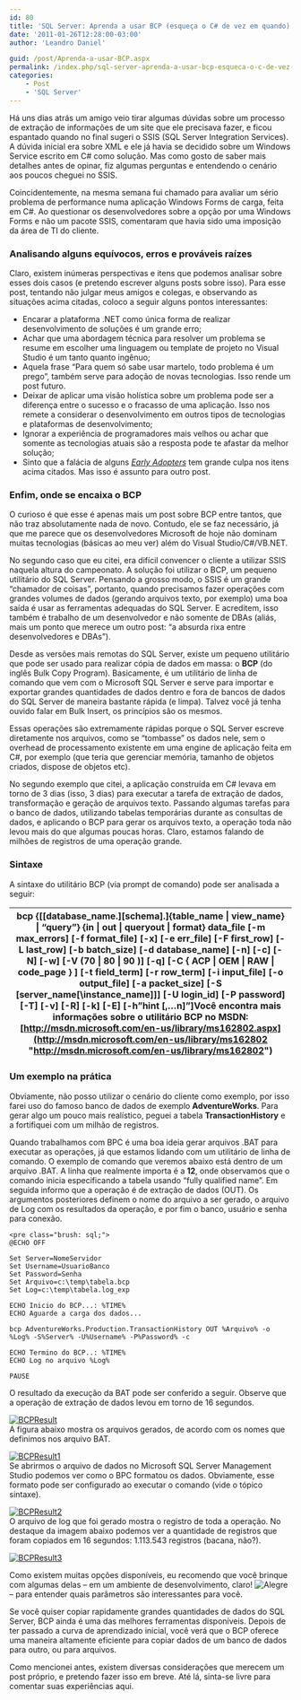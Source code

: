 ```yaml
---
id: 80
title: 'SQL Server: Aprenda a usar BCP (esqueça o C# de vez em quando)'
date: '2011-01-26T12:28:00-03:00'
author: 'Leandro Daniel'

guid: /post/Aprenda-a-usar-BCP.aspx
permalink: /index.php/sql-server-aprenda-a-usar-bcp-esqueca-o-c-de-vez-em-quando/
categories:
    - Post
    - 'SQL Server'
---
```


Há uns dias atrás um amigo veio tirar algumas dúvidas sobre um processo de extração de informações de um site que ele precisava fazer, e ficou espantado quando no final sugeri o SSIS (SQL Server Integration Services). A dúvida inicial era sobre XML e ele já havia se decidido sobre um Windows Service escrito em C# como solução. Mas como gosto de saber mais detalhes antes de opinar, fiz algumas perguntas e entendendo o cenário aos poucos cheguei no SSIS.

Coincidentemente, na mesma semana fui chamado para avaliar um sério problema de performance numa aplicação Windows Forms de carga, feita em C#. Ao questionar os desenvolvedores sobre a opção por uma Windows Forms e não um pacote SSIS, comentaram que havia sido uma imposição da área de TI do cliente.

### Analisando alguns equívocos, erros e prováveis raízes

Claro, existem inúmeras perspectivas e itens que podemos analisar sobre esses dois casos (e pretendo escrever alguns posts sobre isso). Para esse post, tentando não julgar meus amigos e colegas, e observando as situações acima citadas, coloco a seguir alguns pontos interessantes:

- Encarar a plataforma .NET como única forma de realizar desenvolvimento de soluções é um grande erro;
- Achar que uma abordagem técnica para resolver um problema se resume em escolher uma linguagem ou template de projeto no Visual Studio é um tanto quanto ingênuo;
- Aquela frase “Para quem só sabe usar martelo, todo problema é um prego”, também serve para adoção de novas tecnologias. Isso rende um post futuro.
- Deixar de aplicar uma visão holística sobre um problema pode ser a diferença entre o sucesso e o fracasso de uma aplicação. Isso nos remete a considerar o desenvolvimento em outros tipos de tecnologias e plataformas de desenvolvimento;
- Ignorar a experiência de programadores mais velhos ou achar que somente as tecnologias atuais são a resposta pode te afastar da melhor solução;
- Sinto que a falácia de alguns *[Early Adopters](http://www.leandrodaniel.com/post/Inovador-ou-early-adopter)* tem grande culpa nos itens acima citados. Mas isso é assunto para outro post.

### Enfim, onde se encaixa o BCP

O curioso é que esse é apenas mais um post sobre BCP entre tantos, que não traz absolutamente nada de novo. Contudo, ele se faz necessário, já que me parece que os desenvolvedores Microsoft de hoje não dominam muitas tecnologias (básicas ao meu ver) além do Visual Studio/C#/VB.NET.

No segundo caso que eu citei, era difícil convencer o cliente a utilizar SSIS naquela altura do campeonato. A solução foi utilizar o BCP, um pequeno utilitário do SQL Server. Pensando a grosso modo, o SSIS é um grande “chamador de coisas”, portanto, quando precisamos fazer operações com grandes volumes de dados (gerando arquivos texto, por exemplo) uma boa saída é usar as ferramentas adequadas do SQL Server. E acreditem, isso também é trabalho de um desenvolvedor e não somente de DBAs (aliás, mais um ponto que merece um outro post: “a absurda rixa entre desenvolvedores e DBAs”).

Desde as versões mais remotas do SQL Server, existe um pequeno utilitário que pode ser usado para realizar cópia de dados em massa: o **BCP** (do inglês Bulk Copy Program). Basicamente, é um utilitário de linha de comando que vem com o Microsoft SQL Server e serve para importar e exportar grandes quantidades de dados dentro e fora de bancos de dados do SQL Server de maneira bastante rápida (e limpa). Talvez você já tenha ouvido falar em Bulk Insert, os princípios são os mesmos.

Essas operações são extremamente rápidas porque o SQL Server escreve diretamente nos arquivos, como se “tombasse” os dados nele, sem o overhead de processamento existente em uma engine de aplicação feita em C#, por exemplo (que teria que gerenciar memória, tamanho de objetos criados, dispose de objetos etc).

No segundo exemplo que citei, a aplicação construída em C# levava em torno de 3 dias (isso, 3 dias) para executar a tarefa de extração de dados, transformação e geração de arquivos texto. Passando algumas tarefas para o banco de dados, utilizando tabelas temporárias durante as consultas de dados, e aplicando o BCP para gerar os arquivos texto, a operação toda não levou mais do que algumas poucas horas. Claro, estamos falando de milhões de registros de uma operação grande.

### Sintaxe

A sintaxe do utilitário BCP (via prompt de comando) pode ser analisada a seguir:

| bcp {\[\[database\_name.\]\[schema\].\]{table\_name \| view\_name} \| “query”}   {in \| out \| queryout \| format} data\_file   \[-m max\_errors\] \[-f format\_file\] \[-x\] \[-e err\_file\]   \[-F first\_row\] \[-L last\_row\] \[-b batch\_size\]   \[-d database\_name\] \[-n\] \[-c\] \[-N\] \[-w\] \[-V (70 \| 80 \| 90 )\]   \[-q\] \[-C { ACP \| OEM \| RAW \| code\_page } \] \[-t field\_term\]   \[-r row\_term\] \[-i input\_file\] \[-o output\_file\] \[-a packet\_size\]   \[-S \[server\_name\[\\instance\_name\]\]\] \[-U login\_id\] \[-P password\]   \[-T\] \[-v\] \[-R\] \[-k\] \[-E\] \[-h”hint \[,…n\]”\]Você encontra mais informações sobre o utilitário BCP no MSDN: [http://msdn.microsoft.com/en-us/library/ms162802.aspx](http://msdn.microsoft.com/en-us/library/ms162802 "http://msdn.microsoft.com/en-us/library/ms162802") |
|---|

### Um exemplo na prática

Obviamente, não posso utilizar o cenário do cliente como exemplo, por isso farei uso do famoso banco de dados de exemplo **AdventureWorks**. Para gerar algo um pouco mais realístico, peguei a tabela **TransactionHistory** e a fortifiquei com um milhão de registros.

Quando trabalhamos com BPC é uma boa ideia gerar arquivos .BAT para executar as operações, já que estamos lidando com um utilitário de linha de comando. O exemplo de comando que veremos abaixo está dentro de um arquivo .BAT. A linha que realmente importa é a **12**, onde observamos que o comando inicia especificando a tabela usando “fully qualified name”. Em seguida informo que a operação é de extração de dados (OUT). Os argumentos posteriores definem o nome do arquivo a ser gerado, o arquivo de Log com os resultados da operação, e por fim o banco, usuário e senha para conexão.

```
<pre class="brush: sql;">
@ECHO OFF

Set Server=NomeServidor
Set Username=UsuarioBanco
Set Password=Senha
Set Arquivo=c:\temp\tabela.bcp
Set Log=c:\temp\tabela.log_exp

ECHO Inicio do BCP...: %TIME%
ECHO Aguarde a carga dos dados...

bcp AdventureWorks.Production.TransactionHistory OUT %Arquivo% -o %Log% -S%Server% -U%Username% -P%Password% -c

ECHO Termino do BCP..: %TIME%
ECHO Log no arquivo %Log%

PAUSE
```

O resultado da execução da BAT pode ser conferido a seguir. Observe que a operação de extração de dados levou em torno de 16 segundos.

[![BCPResult](http://leandrodaniel.com/pics/BCPResult_thumb.jpg "BCPResult")](http://leandrodaniel.com/pics/BCPResult.jpg)  
A figura abaixo mostra os arquivos gerados, de acordo com os nomes que definimos nos arquivo BAT.

[![BCPResult1](http://leandrodaniel.com/pics/BCPResult1_thumb_1.png "BCPResult1")](http://leandrodaniel.com/pics/BCPResult1_1.png)  
Se abrirmos o arquivo de dados no Microsoft SQL Server Management Studio podemos ver como o BPC formatou os dados. Obviamente, esse formato pode ser configurado ao executar o comando (vide o tópico sintaxe).

[![BCPResult2](http://leandrodaniel.com/pics/BCPResult2_thumb_1.png "BCPResult2")](http://leandrodaniel.com/pics/BCPResult2_1.png)  
O arquivo de log que foi gerado mostra o registro de toda a operação. No destaque da imagem abaixo podemos ver a quantidade de registros que foram copiados em 16 segundos: 1.113.543 registros (bacana, não?).

[![BCPResult3](http://leandrodaniel.com/pics/BCPResult3_thumb_1.png "BCPResult3")](http://leandrodaniel.com/pics/BCPResult3_1.png)

Como existem muitas opções disponíveis, eu recomendo que você brinque com algumas delas – em um ambiente de desenvolvimento, claro! ![Alegre](http://leandrodaniel.com/pics/wlEmoticon-smile_1.png) – para entender quais parâmetros são interessantes para você.

Se você quiser copiar rapidamente grandes quantidades de dados do SQL Server, BCP ainda é uma das melhores ferramentas disponíveis. Depois de ter passado a curva de aprendizado inicial, você verá que o BCP oferece uma maneira altamente eficiente para copiar dados de um banco de dados para outro, ou para arquivos.

Como mencionei antes, existem diversas considerações que merecem um post próprio, e pretendo fazer isso em breve. Até lá, sinta-se livre para comentar suas experiências aqui.